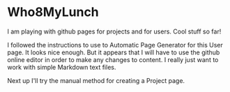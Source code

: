 Who8MyLunch
===========

I am playing with github pages for projects and for users.  Cool stuff so far!

I followed the instructions to use to Automatic Page Generator for this User page.  It looks nice enough.  But it appears that I will have to use the github online editor in order to make any changes to content.  I really just want to work with simple Markdown text files.

Next up I'll try the manual method for creating a Project page.
